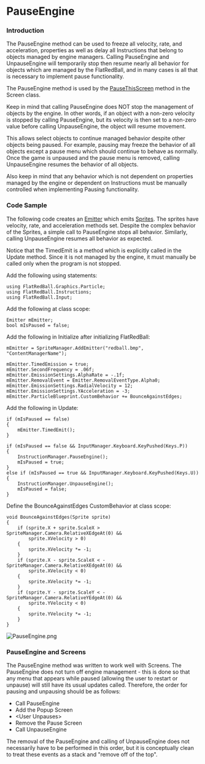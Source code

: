# PauseEngine

### Introduction

The PauseEngine method can be used to freeze all velocity, rate, and acceleration, properties as well as delay all Instructions that belong to objects managed by engine managers. Calling PauseEngine and UnpauseEngine will temporarily stop then resume nearly all behavior for objects which are managed by the FlatRedBall, and in many cases is all that is necessary to implement pause functionality.

The PauseEngine method is used by the [PauseThisScreen](../../../../frb/docs/index.php) method in the Screen class.

Keep in mind that calling PauseEngine does NOT stop the management of objects by the engine. In other words, if an object with a non-zero velocity is stopped by calling PauseEngine, but its velocity is then set to a non-zero value before calling UnpauseEngine, the object will resume movement.

This allows select objects to continue managed behavior despite other objects being paused. For example, pausing may freeze the behavior of all objects except a pause menu which should continue to behave as normally. Once the game is unpaused and the pause menu is removed, calling UnpauseEngine resumes the behavior of all objects.

Also keep in mind that any behavior which is not dependent on properties managed by the engine or dependent on Instructions must be manually controlled when implementing Pausing functionality.

### Code Sample

The following code creates an [Emitter](../../../../frb/docs/index.php) which emits [Sprites](../../../../frb/docs/index.php). The sprites have velocity, rate, and acceleration methods set. Despite the complex behavior of the Sprites, a simple call to PauseEngine stops all behavior. Similarly, calling UnpauseEngine resumes all behavior as expected.

Notice that the TimedEmit is a method which is explicitly called in the Update method. Since it is not managed by the engine, it must manually be called only when the program is not stopped.

Add the following using statements:

```
using FlatRedBall.Graphics.Particle;
using FlatRedBall.Instructions;
using FlatRedBall.Input;
```

Add the following at class scope:

```
Emitter mEmitter;
bool mIsPaused = false;
```

Add the following in Initialize after initializing FlatRedBall:

```
mEmitter = SpriteManager.AddEmitter("redball.bmp", "ContentManagerName");

mEmitter.TimedEmission = true;
mEmitter.SecondFrequency = .06f;
mEmitter.EmissionSettings.AlphaRate = -.1f;
mEmitter.RemovalEvent = Emitter.RemovalEventType.Alpha0;
mEmitter.EmissionSettings.RadialVelocity = 12;
mEmitter.EmissionSettings.YAcceleration = -3;
mEmitter.ParticleBlueprint.CustomBehavior += BounceAgainstEdges;
```

Add the following in Update:

```
if (mIsPaused == false)
{
    mEmitter.TimedEmit();
}

if (mIsPaused == false && InputManager.Keyboard.KeyPushed(Keys.P))
{
    InstructionManager.PauseEngine();
    mIsPaused = true;
}
else if (mIsPaused == true && InputManager.Keyboard.KeyPushed(Keys.U))
{
    InstructionManager.UnpauseEngine();
    mIsPaused = false;
}
```

Define the BounceAgainstEdges CustomBehavior at class scope:

```
void BounceAgainstEdges(Sprite sprite)
{
    if (sprite.X + sprite.ScaleX > SpriteManager.Camera.RelativeXEdgeAt(0) &&
        sprite.XVelocity > 0)
    {
        sprite.XVelocity *= -1;
    }
    if (sprite.X - sprite.ScaleX < -SpriteManager.Camera.RelativeXEdgeAt(0) &&
        sprite.XVelocity < 0)
    {
        sprite.XVelocity *= -1;
    }
    if (sprite.Y - sprite.ScaleY < -SpriteManager.Camera.RelativeYEdgeAt(0) &&
        sprite.YVelocity < 0)
    {
        sprite.YVelocity *= -1;
    }
}
```

![PauseEngine.png](../../../../.gitbook/assets/migrated\_media-PauseEngine.png)

### PauseEngine and Screens

The PauseEngine method was written to work well with Screens. The PauseEngine does not turn off engine management - this is done so that any menu that appears while paused (allowing the user to restart or unpause) will still have its usual updates called. Therefore, the order for pausing and unpausing should be as follows:

* Call PauseEngine
* Add the Popup Screen
* \<User Unpauses>
* Remove the Pause Screen
* Call UnpauseEngine

The removal of the PauseEngine and calling of UnpauseEngine does not necessarily have to be performed in this order, but it is conceptually clean to treat these events as a stack and "remove off of the top".

